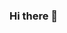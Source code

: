 ### Hi there 👋

<!--
**Isahakh24/Isahakh24** is a ✨ _special_ ✨ repository because its `README.md` (this file) appears on your GitHub profile.

Here are some ideas to get yomainu started:
- 🔭 I’m currently working on ...
- 🌱 I’m currently learning ...
- 👯 I’m looking to collaborate on ...
- 🤔 I’m looking for help with ...
- 💬 Ask me about ...
- 📫 How to reach me: ...
- 😄 Pronouns: ...
- ⚡ Fun fact: ...
-->

